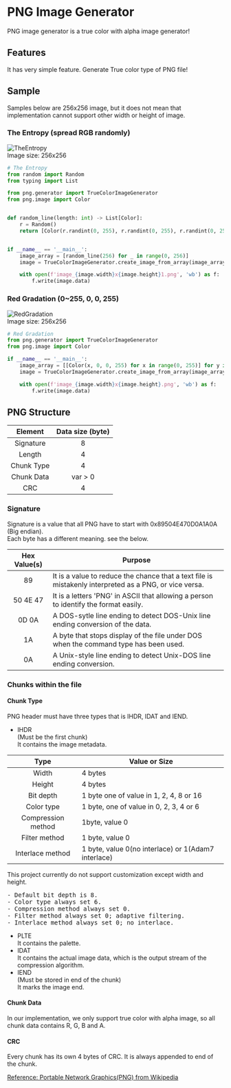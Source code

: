 # PNG Image Generator

PNG image generator is a true color with alpha image generator!

## Features

It has very simple feature. Generate True color type of PNG file!


## Sample

Samples below are 256x256 image, but it does not mean that implementation cannot support other width or height of image.

### The Entropy (spread RGB randomly)
![TheEntropy](https://user-images.githubusercontent.com/51532228/148304799-58340a41-d0c1-443e-9e64-a4a1ec56996c.png)  
Image size: 256x256
```python
# The Entropy
from random import Random
from typing import List

from png.generator import TrueColorImageGenerator
from png.image import Color


def random_line(length: int) -> List[Color]:
    r = Random()
    return [Color(r.randint(0, 255), r.randint(0, 255), r.randint(0, 255)) for _ in range(0, length)]


if __name__ == '__main__':
    image_array = [random_line(256) for _ in range(0, 256)]
    image = TrueColorImageGenerator.create_image_from_array(image_array)

    with open(f'image_{image.width}x{image.height}1.png', 'wb') as f:
        f.write(image.data)
```

### Red Gradation (0~255, 0, 0, 255)
![RedGradation](https://user-images.githubusercontent.com/51532228/148305164-8abeb01f-d240-4faa-9015-59399f1ddaa1.png)  
Image size: 256x256
```python
# Red Gradation
from png.generator import TrueColorImageGenerator
from png.image import Color

if __name__ == '__main__':
    image_array = [[Color(x, 0, 0, 255) for x in range(0, 255)] for y in range(0, 255)]
    image = TrueColorImageGenerator.create_image_from_array(image_array)

    with open(f'image_{image.width}x{image.height}.png', 'wb') as f:
        f.write(image.data)
```


## PNG Structure

|   Element    | Data size (byte) |
|:------------:|:----------------:|
| Signature    |        8         |
|    Length    |        4         |
|  Chunk Type  |        4         |
|  Chunk Data  |     var > 0      |
|     CRC      |        4         |


### Signature

Signature is a value that all PNG have to start with 0x89504E470D0A1A0A (Big endian).  
Each byte has a different meaning. see the below.

| Hex Value(s) | Purpose                                                                                                 |
|:------------:|---------------------------------------------------------------------------------------------------------|
|      89      | It is a value to reduce the chance that a text file is mistakenly interpreted as a PNG, or vice versa.  |
|   50 4E 47   | It is a letters 'PNG' in ASCII that allowing a person to identify the format easily.                    |
|    0D 0A     | A DOS-sytle line ending to detect DOS-Unix line ending conversion of the data.                          |
|      1A      | A byte that stops display of the file under DOS when the command type has been used.                    |
|      0A      | A Unix-style line ending to detect Unix-DOS line ending conversion.                                     |

### Chunks within the file

#### Chunk Type

PNG header must have three types that is IHDR, IDAT and IEND.  

* IHDR  
  (Must be the first chunk)  
  It contains the image metadata.  

|        Type         | Value or Size                                       | 
|:-------------------:|-----------------------------------------------------| 
|        Width        | 4 bytes                                             | 
|       Height        | 4 bytes                                             | 
|      Bit depth      | 1 byte one of value in 1, 2, 4, 8 or 16             | 
|     Color type      | 1 byte, one of value in 0, 2, 3, 4 or 6             | 
| Compression method  | 1byte, value 0                                      | 
|    Filter method    | 1 byte, value 0                                     | 
|  Interlace method   | 1 byte, value 0(no interlace) or 1(Adam7 interlace) |

This project currently do not support customization except width and height.  
<pre>
- Default bit depth is 8.
- Color type always set 6.
- Compression method always set 0.
- Filter method always set 0; adaptive filtering.  
- Interlace method always set 0; no interlace.
</pre>

* PLTE  
It contains the palette.  
* IDAT  
It contains the actual image data, which is the output stream of the compression algorithm.  
* IEND  
(Must be stored in end of the chunk)  
It marks the image end.

#### Chunk Data

In our implementation, we only support true color with alpha image, so all chunk data contains R, G, B and A.

#### CRC

Every chunk has its own 4 bytes of CRC.  It is always appended to end of the chunk.  

[Reference: Portable Network Graphics(PNG) from Wikipedia](https://en.wikipedia.org/wiki/Portable_Network_Graphics)